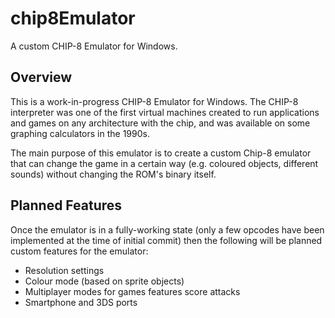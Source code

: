 # chip8Emulator
A custom CHIP-8 Emulator for Windows.

## Overview
This is a work-in-progress CHIP-8 Emulator for Windows. The CHIP-8 interpreter was one of the first virtual machines created to run applications and games on any architecture with the chip, and was available on some graphing calculators in the 1990s.

The main purpose of this emulator is to create a custom Chip-8 emulator that can change the game in a certain way (e.g. coloured objects, different sounds) without changing the ROM's binary itself.

## Planned Features
Once the emulator is in a fully-working state (only a few opcodes have been implemented at the time of initial commit) then the following will be planned custom features for the emulator:
* Resolution settings
* Colour mode (based on sprite objects)
* Multiplayer modes for games features score attacks
* Smartphone and 3DS ports
